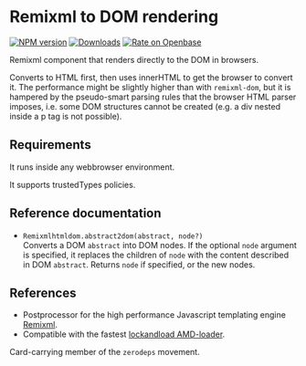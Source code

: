 <h1>Remixml to DOM rendering</h1>

[![NPM version](http://img.shields.io/npm/v/remixml-htmldom.svg?style=flat)](https://npmjs.org/package/remixml-htmldom)
[![Downloads](https://img.shields.io/npm/dm/remixml-htmldom.svg?style=flat)](https://npmjs.org/package/remixml-htmldom)
[![Rate on Openbase](https://badges.openbase.io/js/rating/remixml-htmldom.svg)](https://openbase.io/js/remixml-htmldom?utm_source=embedded&utm_medium=badge&utm_campaign=rate-badge)

Remixml component that renders directly to the DOM in browsers.

Converts to HTML first, then uses innerHTML to get the browser to convert it.
The performance might be slightly higher than with `remixml-dom`, but
it is hampered by the
pseudo-smart parsing rules that the browser HTML parser imposes, i.e.
some DOM structures cannot be created (e.g. a div nested inside a p tag
is not possible).

## Requirements

It runs inside any webbrowser environment.

It supports trustedTypes policies.

## Reference documentation

- `Remixmlhtmldom.abstract2dom(abstract, node?)`<br />
  Converts a DOM `abstract` into DOM nodes.  If the optional `node` argument
  is specified, it replaces the children of `node` with the content
  described in DOM `abstract`.  Returns `node` if specified, or the new
  nodes.

## References

- Postprocessor for the high performance Javascript templating engine
  [Remixml](http://remixml.org/).
- Compatible with the
  fastest [lockandload AMD-loader](https://www.npmjs.com/package/lockandload).

Card-carrying member of the `zerodeps` movement.
